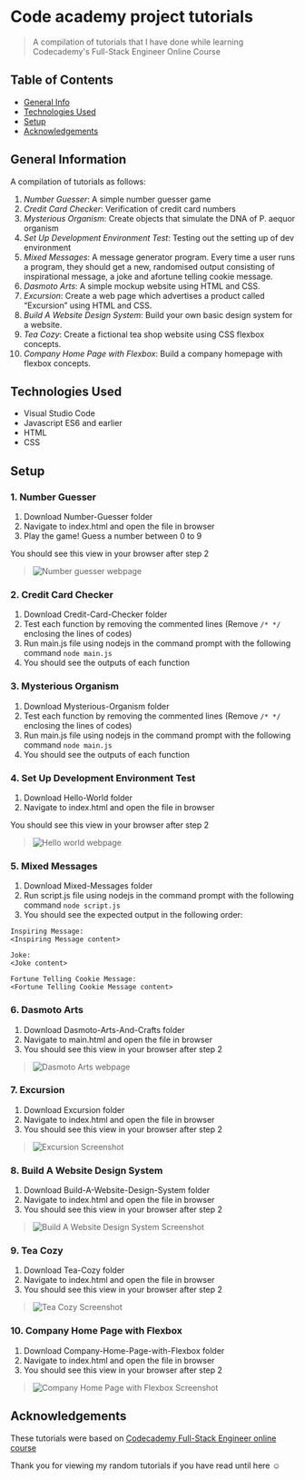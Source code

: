 # Code academy project tutorials

> A compilation of tutorials that I have done while learning Codecademy's Full-Stack Engineer Online Course

## Table of Contents

- [General Info](#general-information)
- [Technologies Used](#technologies-used)
- [Setup](#setup)
- [Acknowledgements](#acknowledgements)

## General Information

A compilation of tutorials as follows:

1. _Number Guesser_: A simple number guesser game
2. _Credit Card Checker_: Verification of credit card numbers
3. _Mysterious Organism_: Create objects that simulate the DNA of P. aequor organism
4. _Set Up Development Environment Test_: Testing out the setting up of dev environment
5. _Mixed Messages_: A message generator program. Every time a user runs a program, they should get a new, randomised output consisting of inspirational message, a joke and  afortune telling cookie message.
6. _Dasmoto Arts_: A simple mockup website using HTML and CSS.
7. _Excursion_: Create a web page which advertises a product called “Excursion” using HTML and CSS.
8. _Build A Website Design System_: Build your own basic design system for a website.
9. _Tea Cozy_: Create a fictional tea shop website using CSS flexbox concepts.
10. _Company Home Page with Flexbox_: Build a company homepage with flexbox concepts.

## Technologies Used

- Visual Studio Code
- Javascript ES6 and earlier
- HTML
- CSS

## Setup

### 1. Number Guesser

1. Download Number-Guesser folder
2. Navigate to index.html and open the file in browser
3. Play the game! Guess a number between 0 to 9

You should see this view in your browser after step 2
> ![Number guesser webpage](./Screenshots/Number-Guesser-Screenshot.PNG)

### 2. Credit Card Checker

1. Download Credit-Card-Checker folder
2. Test each function by removing the commented lines (Remove `/* */` enclosing the lines of codes)
3. Run main.js file using nodejs in the command prompt with the following command `node main.js`
4. You should see the outputs of each function

### 3. Mysterious Organism

1. Download Mysterious-Organism folder
2. Test each function by removing the commented lines (Remove `/* */` enclosing the lines of codes)
3. Run main.js file using nodejs in the command prompt with the following command `node main.js`
4. You should see the outputs of each function

### 4. Set Up Development Environment Test

1. Download Hello-World folder
2. Navigate to index.html and open the file in browser

You should see this view in your browser after step 2
> ![Hello world webpage](./Screenshots/Hello-World-Screenshot.PNG)

### 5. Mixed Messages

1. Download Mixed-Messages folder
2. Run script.js file using nodejs in the command prompt with the following command `node script.js`
3. You should see the expected output in the following order:

```
Inspiring Message:
<Inspiring Message content>

Joke:
<Joke content>

Fortune Telling Cookie Message:
<Fortune Telling Cookie Message content>
```

### 6. Dasmoto Arts

1. Download Dasmoto-Arts-And-Crafts folder
2. Navigate to main.html and open the file in browser
3. You should see this view in your browser after step 2

> ![Dasmoto Arts webpage](./Screenshots/Dasmoto-Screenshot.png)

### 7. Excursion

1. Download Excursion folder
2. Navigate to index.html and open the file in browser
3. You should see this view in your browser after step 2

> ![Excursion Screenshot](./Screenshots/Excursion-Screenshot.png)

### 8. Build A Website Design System

1. Download Build-A-Website-Design-System folder
2. Navigate to index.html and open the file in browser
3. You should see this view in your browser after step 2

> ![Build A Website Design System Screenshot](./Screenshots/Build-A-Website-Design-System-Screenshot.png)

### 9. Tea Cozy

1. Download Tea-Cozy folder
2. Navigate to index.html and open the file in browser
3. You should see this view in your browser after step 2

> ![Tea Cozy Screenshot](./Screenshots/Tea-Cozy-Screenshot.png)

### 10. Company Home Page with Flexbox

1. Download Company-Home-Page-with-Flexbox folder
2. Navigate to index.html and open the file in browser
3. You should see this view in your browser after step 2

> ![Company Home Page with Flexbox Screenshot](./Screenshots/Company-Home-Page-with-Flexbox-Screenshot.png)

## Acknowledgements

These tutorials were based on [Codecademy Full-Stack Engineer online course](https://www.codecademy.com/learn/paths/full-stack-engineer-career-path)

Thank you for viewing my random tutorials if you have read until here :relaxed:
